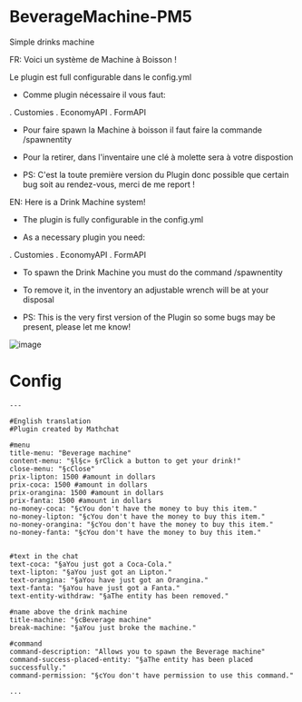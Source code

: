# BeverageMachine-PM5
Simple drinks machine

FR: Voici un système de Machine à Boisson !

Le plugin est full configurable dans le config.yml

- Comme plugin nécessaire il vous faut:

 . Customies
 . EconomyAPI
 . FormAPI

- Pour faire spawn la Machine à boisson il faut faire la commande /spawnentity

- Pour la retirer, dans l'inventaire une clé à molette sera à votre dispostion

- PS: C'est la toute première version du Plugin donc possible que certain bug soit au rendez-vous, merci de me report !

EN: Here is a Drink Machine system!

- The plugin is fully configurable in the config.yml

- As a necessary plugin you need:

 . Customies
 . EconomyAPI
 . FormAPI

- To spawn the Drink Machine you must do the command /spawnentity

- To remove it, in the inventory an adjustable wrench will be at your disposal

- PS: This is the very first version of the Plugin so some bugs may be present, please let me know!

![image](https://github.com/mathchat900/BeverageMachine-PM5/assets/73251064/de516033-fe4a-4b0b-bd61-b55a372551cf)

# Config
```config
---

#English translation
#Plugin created by Mathchat

#menu
title-menu: "Beverage machine"
content-menu: "§l§c» §rClick a button to get your drink!"
close-menu: "§cClose"
prix-lipton: 1500 #amount in dollars
prix-coca: 1500 #amount in dollars
prix-orangina: 1500 #amount in dollars
prix-fanta: 1500 #amount in dollars
no-money-coca: "§cYou don't have the money to buy this item."
no-money-lipton: "§cYou don't have the money to buy this item."
no-money-orangina: "§cYou don't have the money to buy this item."
no-money-fanta: "§cYou don't have the money to buy this item."


#text in the chat
text-coca: "§aYou just got a Coca-Cola."
text-lipton: "§aYou just got an Lipton."
text-orangina: "§aYou have just got an Orangina."
text-fanta: "§aYou have just got a Fanta."
text-entity-withdraw: "§aThe entity has been removed."

#name above the drink machine
title-machine: "§cBeverage machine"
break-machine: "§aYou just broke the machine."

#command
command-description: "Allows you to spawn the Beverage machine"
command-success-placed-entity: "§aThe entity has been placed successfully."
command-permission: "§cYou don't have permission to use this command."

...
```

